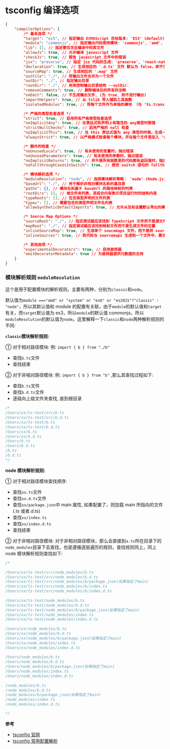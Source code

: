 # tsconfig 编译选项

```json
{
	"compilerOptions": {
		/* 基本选项 */
		"target": "es5", // 指定输出 ECMAScript 目标版本: 'ES3' (default), 'ES5', 'ES6'/'ES2015', 'ES2016', 'ES2017', or 'ESNEXT'
		"module": "commonjs", // 指定输出代码使用模块: 'commonjs', 'amd', 'system', 'umd' or 'es2015'
		"lib": [], // 指定要包含在编译中的库文件
		"allowJs": true, // 允许编译 javascript 文件
		"checkJs": true, // 报告 javascript 文件中的错误
		"jsx": "preserve", // 指定 jsx 代码的生成: 'preserve', 'react-native', or 'react'
		"declaration": true, // 生成相应的 '.d.ts' 文件 默认为 false，即不生成对应的声明文件
		"sourceMap": true, // 生成相应的 '.map' 文件
		"outFile": "./", // 将输出文件合并为一个文件
		"outDir": "./", // 指定输出目录
		"rootDir": "./", // 用来控制输出目录结构 --outDir.
		"removeComments": true, // 删除编译后的所有的注释
		"noEmit": false, // 不生成输出文件, (为 true, 则不进行输出)
		"importHelpers": true, // 从 tslib 导入辅助工具函数
		"isolatedModules": true, // 将每个文件作为单独的模块 （与 'ts.transpileModule' 类似）. (如果文件中, 没有导出则报错)

		/* 严格的类型检查选项 */
		"strict": true, // 启用所有严格类型检查选项
		"noImplicitAny": true, // 在表达式和声明上有隐含的 any类型时报错
		"strictNullChecks": true, // 启用严格的 null 检查
		"noImplicitThis": true, // 当 this 表达式值为 any 类型的时候，生成一个错误
		"alwaysStrict": true, // 以严格模式检查每个模块，并在每个文件里加入 'use strict'

		/* 额外的检查 */
		"noUnusedLocals": true, // 有未使用的变量时，抛出错误
		"noUnusedParameters": true, // 有未使用的参数时，抛出错误
		"noImplicitReturns": true, // 并不是所有函数里的代码都有返回值时，抛出错误
		"noFallthroughCasesInSwitch": true, // 报告 switch 语句的 fallthrough 错误。（即，不允许 switch 的 case 语句贯穿）

		/* 模块解析选项 */
		"moduleResolution": "node", // 选择模块解析策略： 'node' (Node.js) or 'classic' (TypeScript pre-1.6)
		"baseUrl": "./", // 用于解析非相对模块名称的基目录
		"paths": {}, // 模块名到基于 baseUrl 的路径映射的列表
		"rootDirs": [], // 根文件夹列表，其组合内容表示项目运行时的结构内容
		"typeRoots": [], // 包含类型声明的文件列表
		"types": [], // 需要包含的类型声明文件名列表
		"allowSyntheticDefaultImports": true, // 允许从没有设置默认导出的模块中默认导入。

		/* Source Map Options */
		"sourceRoot": "./", // 指定调试器应该找到 TypeScript 文件而不是源文件的位置
		"mapRoot": "./", // 指定调试器应该找到映射文件而不是生成文件的位置
		"inlineSourceMap": true, // 生成单个 soucemaps 文件，而不是将 sourcemaps 生成不同的文件
		"inlineSources": true, // 将代码与 sourcemaps 生成到一个文件中，要求同时设置了 --inlineSourceMap 或 --sourceMap 属性

		/* 其他选项 */
		"experimentalDecorators": true, // 启用装饰器
		"emitDecoratorMetadata": true // 为装饰器提供元数据的支持
	}
}
```

### 模块解析规则 `moduleResolution`

这个是用于配置模块的解析规则，主要有两种，分别为`classic`和`node`。

默认值为`module ==="amd" or "system" or "es6" or "es2015"?"classic" : "node"`，所以其默认值和 module 的配置有关联，由于`module`的默认值和`target`有关，而`target`默认值为 es3，所以`module`的默认值 commonjs，所以`moduleResolution`的默认值为`node`。这里解释一下`classic`和`node`两种解析规则的不同:

**`classic`模块解析规则:**

① 对于相对路径模块: 例: `import { b } from "./b"`

-   查找`b.ts`文件
-   查找结束

② 对于非相对路径模块: 例: `import { b } from "b"` ,那么其查找过程如下:

-   查找`b.ts`文件
-   查找`b.d.ts`文件
-   逐级向上级文件夹查找, 直到根目录

```javascript
/*
/Users/xx/ts-test/src/b.ts
/Users/xx/ts-test/src/b.d.ts
/Users/xx/ts-test/b.ts
/Users/xx/ts-test/b.d.ts
/Users/xx/b.ts
/Users/xx/b.d.ts
/Users/b.ts
/Users/b.d.ts
/b.ts
/b.d.ts
*/
```

**node 模块解析规则:**

① 对于相对路径模块查找顺序:

-   查找`xx.ts`文件
-   查找`xx.d.ts`文件
-   查找`xx/package.json`中 main 属性, 如果配置了，则加载 main 所指向的文件(.ts 或者.d.ts)
-   查找`xx/index.ts`
-   查找`xx/index.d.ts`
-   查找结束

② 对于非相对路径模块: 对于非相对路径模块，那么会直接到`a.ts`所在目录下的`node_modules`目录下去查找，也是遵循逐层遍历的规则，查找规则同上，同上 node 模块解析规则查找如下:

```javascript
/*

/Users/xx/ts-test/src/node_modules/b.ts
/Users/xx/ts-test/src/node_modules/b.d.ts
/Users/xx/ts-test/src/node_modules/b/package.json(如果指定了main)
/Users/xx/ts-test/src/node_modules/b/index.ts
/Users/xx/ts-test/src/node_modules/b/index.d.ts
 
/Users/xx/ts-test/node_modules/b.ts
/Users/xx/ts-test/node_modules/b.d.ts
/Users/xx/ts-test/node_modules/b/package.json(如果指定了main)
/Users/xx/ts-test/node_modules/index.ts
/Users/xx/ts-test/node_modules/index.d.ts
 
/Users/xx/node_modules/b.ts
/Users/xx/node_modules/b.d.ts
/Users/xx/node_modules/b/package.json(如果指定了main)
/Users/xx/node_modules/index.ts
/Users/xx/node_modules/index.d.ts
 
/Users/node_modules/b.ts
/Users/node_modules/b.d.ts
/Users/node_modules/b/package.json(如果指定了main)
/Users/node_modules/index.ts
/Users/node_modules/index.d.ts
 
/node_modules/b.ts
/node_modules/b.d.ts
/node_modules/b/package.json(如果指定了main)
/node_modules/index.ts
/node_modules/index.d.ts

*/
```

**参考**

-   [tsconfig 官网](https://www.typescriptlang.org/tsconfig)
-   [tsconfig 常用配置解析](https://blog.csdn.net/qq_45534118/article/details/104301916)
